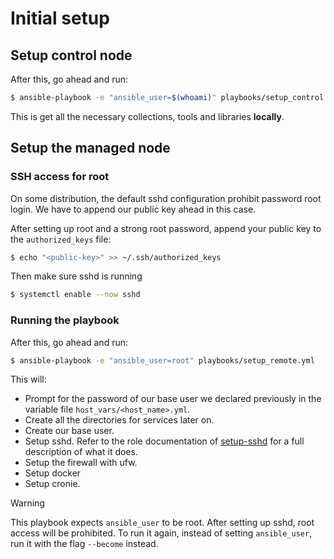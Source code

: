 # Initial setup

## Setup control node

After this, go ahead and run:

```sh
$ ansible-playbook -e "ansible_user=$(whoami)" playbooks/setup_control.yml
```

This is get all the necessary collections, tools and libraries **locally**.

## Setup the managed node

### SSH access for root

On some distribution, the default sshd configuration prohibit password root
login. We have to append our public key ahead in this case.

After setting up root and a strong root password, append your public key to the
`authorized_keys` file:

```sh
$ echo "<public-key>" >> ~/.ssh/authorized_keys
```

Then make sure sshd is running

```sh
$ systemctl enable --now sshd
```

### Running the playbook

After this, go ahead and run:

```sh
$ ansible-playbook -e "ansible_user=root" playbooks/setup_remote.yml
```

This will:

- Prompt for the password of our base user we declared previously in the
  variable file `host_vars/<host_name>.yml`.
- Create all the directories for services later on.
- Create our base user.
- Setup sshd. Refer to the role documentation of [setup-sshd](./setup-sshd) for
  a full description of what it does.
- Setup the firewall with ufw.
- Setup docker
- Setup cronie.

> [!WARNING]
> This playbook expects `ansible_user` to be root. After setting up sshd, root
> access will be prohibited. To run it again, instead of setting
> `ansible_user`, run it with the flag `--become` instead.
